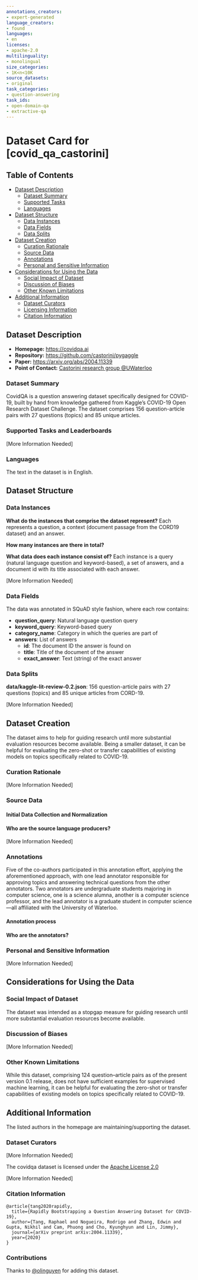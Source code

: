 ```yaml
---
annotations_creators:
- expert-generated
language_creators:
- found
languages:
- en
licenses:
- apache-2.0
multilinguality:
- monolingual
size_categories:
- 1K<n<10K
source_datasets:
- original
task_categories:
- question-answering
task_ids:
- open-domain-qa
- extractive-qa
---
```



# Dataset Card for [covid_qa_castorini]

## Table of Contents
- [Dataset Description](#dataset-description)
  - [Dataset Summary](#dataset-summary)
  - [Supported Tasks](#supported-tasks-and-leaderboards)
  - [Languages](#languages)
- [Dataset Structure](#dataset-structure)
  - [Data Instances](#data-instances)
  - [Data Fields](#data-instances)
  - [Data Splits](#data-instances)
- [Dataset Creation](#dataset-creation)
  - [Curation Rationale](#curation-rationale)
  - [Source Data](#source-data)
  - [Annotations](#annotations)
  - [Personal and Sensitive Information](#personal-and-sensitive-information)
- [Considerations for Using the Data](#considerations-for-using-the-data)
  - [Social Impact of Dataset](#social-impact-of-dataset)
  - [Discussion of Biases](#discussion-of-biases)
  - [Other Known Limitations](#other-known-limitations)
- [Additional Information](#additional-information)
  - [Dataset Curators](#dataset-curators)
  - [Licensing Information](#licensing-information)
  - [Citation Information](#citation-information)

## Dataset Description

- **Homepage:** https://covidqa.ai
- **Repository:** https://github.com/castorini/pygaggle
- **Paper:** https://arxiv.org/abs/2004.11339
- **Point of Contact:** [Castorini research group @UWaterloo](https://github.com/castorini/)

### Dataset Summary

CovidQA is a question answering dataset specifically designed for COVID-19, built by hand from knowledge gathered 
from Kaggle’s COVID-19 Open Research Dataset Challenge.
The dataset comprises 156 question-article pairs with 27 questions (topics) and 85 unique articles.

### Supported Tasks and Leaderboards

[More Information Needed]

### Languages

The text in the dataset is in English.

## Dataset Structure

### Data Instances

**What do the instances that comprise the dataset represent?**
Each represents a question, a context (document passage from the CORD19 dataset) and an answer.

**How many instances are there in total?**

**What data does each instance consist of?**
Each instance is a query (natural language question and keyword-based), a set of answers, and a document id with its title associated with each answer.

[More Information Needed]

### Data Fields

The data was annotated in SQuAD style fashion, where each row contains:

* **question_query**: Natural language question query
* **keyword_query**: Keyword-based query
* **category_name**: Category in which the queries are part of
* **answers**: List of answers
  * **id**: The document ID the answer is found on
  * **title**: Title of the document of the answer
  * **exact_answer**: Text (string) of the exact answer

### Data Splits

**data/kaggle-lit-review-0.2.json**: 156 question-article pairs with 27 questions (topics) and 85 unique articles from
CORD-19.

[More Information Needed]

## Dataset Creation

The dataset aims to help for guiding research until more substantial evaluation resources become available. Being a smaller dataset,
it can be helpful for evaluating the zero-shot or transfer capabilities of existing models on topics specifically related to COVID-19.

### Curation Rationale

[More Information Needed]

### Source Data

#### Initial Data Collection and Normalization

#### Who are the source language producers?

[More Information Needed]

### Annotations

Five of the co-authors participated in this annotation effort, applying the aforementioned approach, with one lead 
annotator responsible for approving topics and answering technical questions from the other annotators. Two annotators are
undergraduate students majoring in computer science, one is a science alumna, another is a computer science professor, 
and the lead annotator is a graduate student in computer science—all affiliated with the University of Waterloo.

#### Annotation process

#### Who are the annotators?

### Personal and Sensitive Information

[More Information Needed]

## Considerations for Using the Data

### Social Impact of Dataset

The dataset was intended as a stopgap measure for guiding research until more substantial evaluation resources become available.

### Discussion of Biases

[More Information Needed]

### Other Known Limitations

While this dataset, comprising 124 question–article pairs as of the present version 0.1 release, does not have sufficient
examples for supervised machine learning, it can be helpful for evaluating the zero-shot or transfer capabilities
of existing models on topics specifically related to COVID-19.

## Additional Information

The listed authors in the homepage are maintaining/supporting the dataset. 

### Dataset Curators

[More Information Needed]

The covidqa dataset is licensed under 
the [Apache License 2.0](https://github.com/castorini/pygaggle/blob/master/LICENSE)

[More Information Needed]

### Citation Information

```
@article{tang2020rapidly,
  title={Rapidly Bootstrapping a Question Answering Dataset for COVID-19},
  author={Tang, Raphael and Nogueira, Rodrigo and Zhang, Edwin and Gupta, Nikhil and Cam, Phuong and Cho, Kyunghyun and Lin, Jimmy},
  journal={arXiv preprint arXiv:2004.11339},
  year={2020}
}
```

### Contributions

Thanks to [@olinguyen](https://github.com/olinguyen) for adding this dataset.